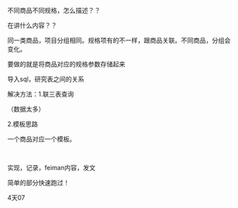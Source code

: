 











不同商品不同规格，怎么描述？？

在讲什么内容？？

同一类商品，项目分组相同。规格项有的不一样，跟商品关联。不同商品，分组会变化。

要做的就是将商品对应的规格参数存储起来   



导入sql，研究表之间的关系   

解决方法：1.联三表查询     

（数据太多）

2.模板思路

一个商品对应一个模板。   

   





​   

实现，记录，feiman内容，发文

简单的部分快速跑过！





4天07